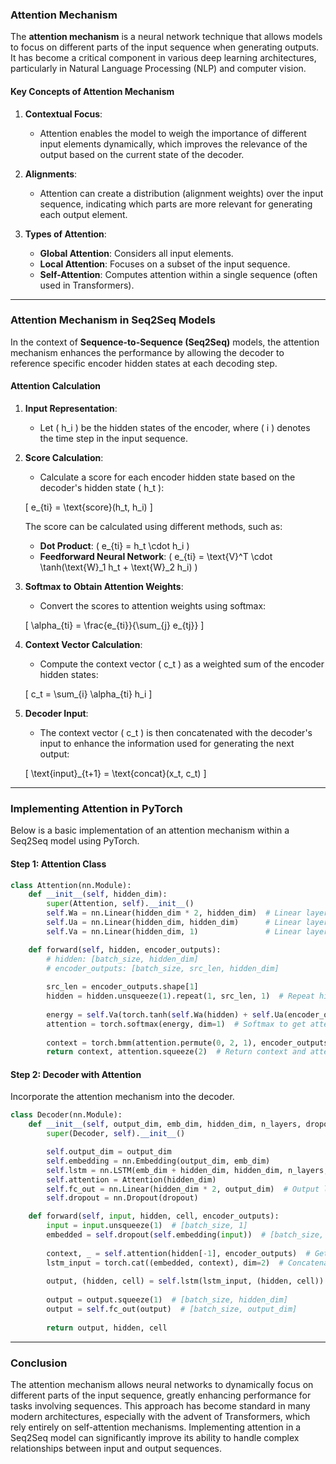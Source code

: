 ### Attention Mechanism

The **attention mechanism** is a neural network technique that allows models to focus on different parts of the input sequence when generating outputs. It has become a critical component in various deep learning architectures, particularly in Natural Language Processing (NLP) and computer vision.

#### **Key Concepts of Attention Mechanism**

1. **Contextual Focus**:
   - Attention enables the model to weigh the importance of different input elements dynamically, which improves the relevance of the output based on the current state of the decoder.

2. **Alignments**:
   - Attention can create a distribution (alignment weights) over the input sequence, indicating which parts are more relevant for generating each output element.

3. **Types of Attention**:
   - **Global Attention**: Considers all input elements.
   - **Local Attention**: Focuses on a subset of the input sequence.
   - **Self-Attention**: Computes attention within a single sequence (often used in Transformers).

---

### **Attention Mechanism in Seq2Seq Models**

In the context of **Sequence-to-Sequence (Seq2Seq)** models, the attention mechanism enhances the performance by allowing the decoder to reference specific encoder hidden states at each decoding step.

#### **Attention Calculation**

1. **Input Representation**:
   - Let \( h_i \) be the hidden states of the encoder, where \( i \) denotes the time step in the input sequence.

2. **Score Calculation**:
   - Calculate a score for each encoder hidden state based on the decoder's hidden state \( h_t \):

   \[
   e_{ti} = \text{score}(h_t, h_i)
   \]

   The score can be calculated using different methods, such as:
   - **Dot Product**: \( e_{ti} = h_t \cdot h_i \)
   - **Feedforward Neural Network**: \( e_{ti} = \text{V}^T \cdot \tanh(\text{W}_1 h_t + \text{W}_2 h_i) \)

3. **Softmax to Obtain Attention Weights**:
   - Convert the scores to attention weights using softmax:

   \[
   \alpha_{ti} = \frac{e_{ti}}{\sum_{j} e_{tj}}
   \]

4. **Context Vector Calculation**:
   - Compute the context vector \( c_t \) as a weighted sum of the encoder hidden states:

   \[
   c_t = \sum_{i} \alpha_{ti} h_i
   \]

5. **Decoder Input**:
   - The context vector \( c_t \) is then concatenated with the decoder's input to enhance the information used for generating the next output:

   \[
   \text{input}_{t+1} = \text{concat}(x_t, c_t)
   \]

---

### **Implementing Attention in PyTorch**

Below is a basic implementation of an attention mechanism within a Seq2Seq model using PyTorch.

#### **Step 1: Attention Class**

```python
class Attention(nn.Module):
    def __init__(self, hidden_dim):
        super(Attention, self).__init__()
        self.Wa = nn.Linear(hidden_dim * 2, hidden_dim)  # Linear layer for key
        self.Ua = nn.Linear(hidden_dim, hidden_dim)      # Linear layer for query
        self.Va = nn.Linear(hidden_dim, 1)               # Linear layer for scoring

    def forward(self, hidden, encoder_outputs):
        # hidden: [batch_size, hidden_dim]
        # encoder_outputs: [batch_size, src_len, hidden_dim]
        
        src_len = encoder_outputs.shape[1]
        hidden = hidden.unsqueeze(1).repeat(1, src_len, 1)  # Repeat hidden for each src token
        
        energy = self.Va(torch.tanh(self.Wa(hidden) + self.Ua(encoder_outputs)))  # Score calculation
        attention = torch.softmax(energy, dim=1)  # Softmax to get attention weights
        
        context = torch.bmm(attention.permute(0, 2, 1), encoder_outputs)  # Context vector
        return context, attention.squeeze(2)  # Return context and attention weights
```

#### **Step 2: Decoder with Attention**

Incorporate the attention mechanism into the decoder.

```python
class Decoder(nn.Module):
    def __init__(self, output_dim, emb_dim, hidden_dim, n_layers, dropout):
        super(Decoder, self).__init__()

        self.output_dim = output_dim
        self.embedding = nn.Embedding(output_dim, emb_dim)
        self.lstm = nn.LSTM(emb_dim + hidden_dim, hidden_dim, n_layers, dropout=dropout, batch_first=True)
        self.attention = Attention(hidden_dim)
        self.fc_out = nn.Linear(hidden_dim * 2, output_dim)  # Output layer
        self.dropout = nn.Dropout(dropout)

    def forward(self, input, hidden, cell, encoder_outputs):
        input = input.unsqueeze(1)  # [batch_size, 1]
        embedded = self.dropout(self.embedding(input))  # [batch_size, 1, emb_dim]
        
        context, _ = self.attention(hidden[-1], encoder_outputs)  # Get context vector
        lstm_input = torch.cat((embedded, context), dim=2)  # Concatenate
        
        output, (hidden, cell) = self.lstm(lstm_input, (hidden, cell))  # LSTM output
        
        output = output.squeeze(1)  # [batch_size, hidden_dim]
        output = self.fc_out(output)  # [batch_size, output_dim]
        
        return output, hidden, cell
```

---

### **Conclusion**

The attention mechanism allows neural networks to dynamically focus on different parts of the input sequence, greatly enhancing performance for tasks involving sequences. This approach has become standard in many modern architectures, especially with the advent of Transformers, which rely entirely on self-attention mechanisms. Implementing attention in a Seq2Seq model can significantly improve its ability to handle complex relationships between input and output sequences.
